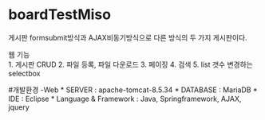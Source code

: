 # boardTestMiso
게시판 formsubmit방식과 AJAX비동기방식으로 다른 방식의 두 가지 게시판이다.




웹 기능  
              1. 게시판 CRUD
              2. 파일 등록, 파일 다운로드
              3. 페이징
              4. 검색
              5. list 갯수 변경하는 selectbox             
              
#개발환경
    -Web
    * SERVER : apache-tomcat-8.5.34
    * DATABASE : MariaDB
    * IDE : Eclipse
    * Language & Framework : Java, Springframework, AJAX, jquery
